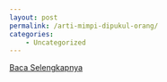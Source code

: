```yaml
---
layout: post
permalink: /arti-mimpi-dipukul-orang/
categories:
    - Uncategorized
---
```


[Baca Selengkapnya](/09)